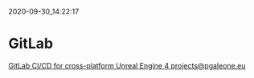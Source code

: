 2020-09-30_14:22:17

# GitLab



[GitLab CI/CD for cross-platform Unreal Engine 4 projects@pgaleone.eu](https://pgaleone.eu/cicd/unreal-engine/2020/09/30/continuous-integration-with-unreal-engine-4/)
